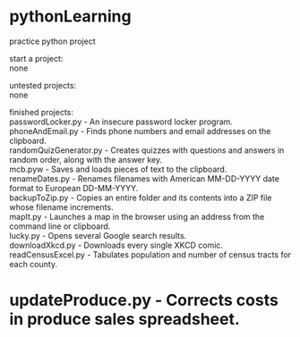 # pythonLearning
practice python project

start a project: <br />
none

untested projects: <br />
none

finished projects: <br />
passwordLocker.py - An insecure password locker program.<br /> 
phoneAndEmail.py - Finds phone numbers and email addresses on the clipboard. <br />
randomQuizGenerator.py - Creates quizzes with questions and answers in random order, along with the answer key.<br />
mcb.pyw - Saves and loads pieces of text to the clipboard.<br />
renameDates.py - Renames filenames with American MM-DD-YYYY date format to European DD-MM-YYYY.<br />
backupToZip.py - Copies an entire folder and its contents into a ZIP file whose filename increments.<br />
mapIt.py - Launches a map in the browser using an address from the command line or clipboard.<br />
lucky.py - Opens several Google search results.<br />
downloadXkcd.py - Downloads every single XKCD comic.<br />
readCensusExcel.py - Tabulates population and number of census tracts for each county.<br />
# updateProduce.py - Corrects costs in produce sales spreadsheet.
